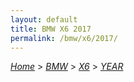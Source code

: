 ```yaml
---
layout: default
title: BMW X6 2017
permalink: /bmw/x6/2017/
---
```

[*Home*](/) > [*BMW*](/bmw/) > [*X6*](/bmw/x6/) > [*YEAR*](/bmw/x6/year/)
